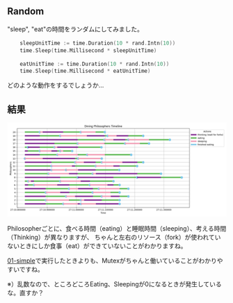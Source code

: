 ## Random

"sleep", "eat"の時間をランダムにしてみました。

```go
	sleepUnitTime := time.Duration(10 * rand.Intn(10))
	time.Sleep(time.Millisecond * sleepUnitTime)
```

```go
	eatUnitTime := time.Duration(10 * rand.Intn(10))
	time.Sleep(time.Millisecond * eatUnitTime)
```

どのような動作をするでしょうか…

## 結果

![Result: random 20 Philos](static/Figure_1.png)

Philosopherごとに、食べる時間（eating）と睡眠時間（sleeping）、考える時間（Thinking）が異なりますが、
ちゃんと左右のリソース（fork）が使われていないときにしか食事（eat）ができていないことがわかりますね。

[01-simple](../01-simple)で実行したときよりも、Mutexがちゃんと働いていることがわかりやすいですね。

※）乱数なので、ところどころEating、Sleepingが0になるときが発生しているな。直すか？
